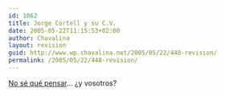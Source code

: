 ```yaml
---
id: 1062
title: Jorge Cortell y su C.V.
date: 2005-05-22T11:15:53+02:00
author: Chavalina
layout: revision
guid: http://www.wp.chavalina.net/2005/05/22/448-revision/
permalink: /2005/05/22/448-revision/
---
```

<a href="http://barrapunto.com/journal.pl?op=display&id=13459&uid=4686" target="_blank">No sé qué pensar</a>… ¿y vosotros?